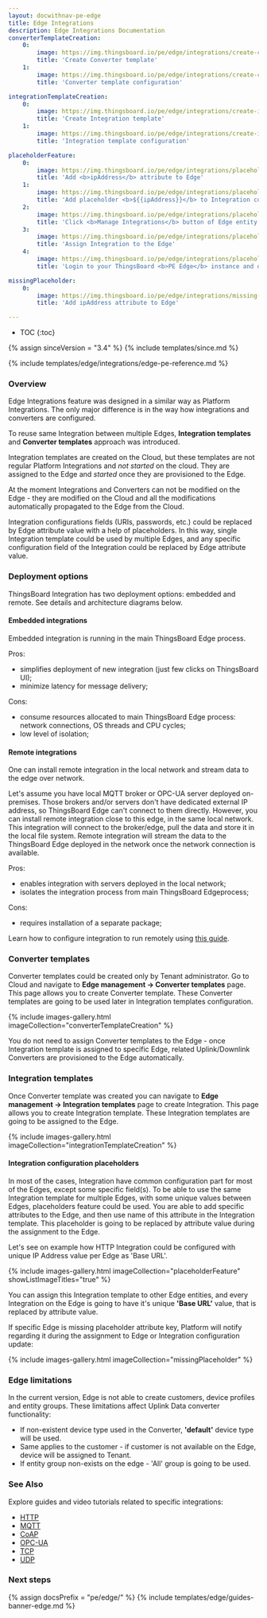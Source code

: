 ```yaml
---
layout: docwithnav-pe-edge
title: Edge Integrations
description: Edge Integrations Documentation
converterTemplateCreation:
    0:
        image: https://img.thingsboard.io/pe/edge/integrations/create-converter-step-1.png
        title: 'Create Converter template'
    1:
        image: https://img.thingsboard.io/pe/edge/integrations/create-converter-step-2.png
        title: 'Converter template configuration'

integrationTemplateCreation:
    0:
        image: https://img.thingsboard.io/pe/edge/integrations/create-integration-step-1.png
        title: 'Create Integration template'
    1:
        image: https://img.thingsboard.io/pe/edge/integrations/create-integration-step-2.png
        title: 'Integration template configuration'

placeholderFeature:
    0:
        image: https://img.thingsboard.io/pe/edge/integrations/placeholder-feature-step-1.png
        title: 'Add <b>ipAddress</b> attribute to Edge'
    1:
        image: https://img.thingsboard.io/pe/edge/integrations/placeholder-feature-step-2.png
        title: 'Add placeholder <b>${{ipAddress}}</b> to Integration configuration'
    2:
        image: https://img.thingsboard.io/pe/edge/integrations/placeholder-feature-step-3.png
        title: 'Click <b>Manage Integrations</b> button of Edge entity'
    3:
        image: https://img.thingsboard.io/pe/edge/integrations/placeholder-feature-step-4.png
        title: 'Assign Integration to the Edge'
    4:
        image: https://img.thingsboard.io/pe/edge/integrations/placeholder-feature-step-5.png
        title: 'Login to your ThingsBoard <b>PE Edge</b> instance and open Integrations page - placeholder is going to be replaced by attribute value'

missingPlaceholder:
    0:
        image: https://img.thingsboard.io/pe/edge/integrations/missing-placeholder.png
        title: 'Add ipAddress attribute to Edge'

---
```


* TOC
{:toc}

{% assign sinceVersion = "3.4" %}
{% include templates/since.md %}

{% include templates/edge/integrations/edge-pe-reference.md %}

### Overview

Edge Integrations feature was designed in a similar way as Platform Integrations. The only major difference is in the way how integrations and converters are configured. 

To reuse same Integration between multiple Edges, **Integration templates** and **Converter templates** approach was introduced. 

Integration templates are created on the Cloud, but these templates are not regular Platform Integrations and *not started* on the cloud. 
They are assigned to the Edge and *started* once they are provisioned to the Edge.

At the moment Integrations and Converters can not be modified on the Edge - they are modified on the Cloud and all the modifications automatically propagated to the Edge from the Cloud.

Integration configurations fields (URIs, passwords, etc.) could be replaced by Edge attribute value with a help of placeholders. 
In this way, single Integration template could be used by multiple Edges, and any specific configuration field of the Integration could be replaced by Edge attribute value.

### Deployment options

ThingsBoard Integration has two deployment options: embedded and remote. See details and architecture diagrams below.

#### Embedded integrations

Embedded integration is running in the main ThingsBoard Edge process. 

Pros:
* simplifies deployment of new integration (just few clicks on ThingsBoard UI);
* minimize latency for message delivery;

Cons:
* consume resources allocated to main ThingsBoard Edge process: network connections, OS threads and CPU cycles;
* low level of isolation;

<object width="60%" data="https://img.thingsboard.io/user-guide/integrations/embeded-integrations-overview.svg"></object>

#### Remote integrations

One can install remote integration in the local network and stream data to the edge over network.

Let's assume you have local MQTT broker or OPC-UA server deployed on-premises.
Those brokers and/or servers don't have dedicated external IP address, so ThingsBoard Edge can't connect to them directly.
However, you can install remote integration close to this edge, in the same local network.
This integration will connect to the broker/edge, pull the data and store it in the local file system.
Remote integration will stream the data to the ThingsBoard Edge deployed in the network once the network connection is available.

Pros:
* enables integration with servers deployed in the local network;
* isolates the integration process from main ThingsBoard Edgeprocess;

Cons:
* requires installation of a separate package;

Learn how to configure integration to run remotely using [this guide](/docs/pe/edge/user-guide/integrations/remote-integrations).

<object width="70%" data="https://img.thingsboard.io/user-guide/integrations/remote-integrations-overview.svg"></object>

### Converter templates

Converter templates could be created only by Tenant administrator. 
Go to Cloud and navigate to **Edge management -> Converter templates** page.
This page allows you to create Converter template. These Converter templates are going to be used later in Integration templates configuration.

{% include images-gallery.html imageCollection="converterTemplateCreation" %}

You do not need to assign Converter templates to the Edge - once Integration template is assigned to specific Edge, related Uplink/Downlink Converters are provisioned to the Edge automatically.

### Integration templates

Once Converter template was created you can navigate to **Edge management -> Integration templates** page to create Integration.
This page allows you to create Integration template. These Integration templates are going to be assigned to the Edge.

{% include images-gallery.html imageCollection="integrationTemplateCreation" %}

#### Integration configuration placeholders

In most of the cases, Integration have common configuration part for most of the Edges, except some specific field(s).
To be able to use the same Integration template for multiple Edges, with some unique values between Edges, placeholders feature could be used.
You are able to add specific attributes to the Edge, and then use name of this attribute in the Integration template.
This placeholder is going to be replaced by attribute value during the assignment to the Edge.

Let's see on example how HTTP Integration could be configured with unique IP Address value per Edge as 'Base URL'.

{% include images-gallery.html imageCollection="placeholderFeature" showListImageTitles="true" %}

You can assign this Integration template to other Edge entities, and every Integration on the Edge is going to have it's unique **'Base URL'** value, that is replaced by attribute value.

If specific Edge is missing placeholder attribute key, Platform will notify regarding it during the assignment to Edge or Integration configuration update:

{% include images-gallery.html imageCollection="missingPlaceholder" %}

### Edge limitations

In the current version, Edge is not able to create customers, device profiles and entity groups. 
These limitations affect Uplink Data converter functionality:

* If non-existent device type used in the Converter, **'default'** device type will be used.
* Same applies to the customer - if customer is not available on the Edge, device will be assigned to Tenant.
* If entity group non-exists on the edge - 'All' group is going to be used.

### See Also

Explore guides and video tutorials related to specific integrations:

 - [HTTP](/docs/pe/edge/user-guide/integrations/http/)
 - [MQTT](/docs/pe/edge/user-guide/integrations/mqtt/)
 - [CoAP](/docs/pe/edge/user-guide/integrations/coap/)
 - [OPC-UA](/docs/pe/edge/user-guide/integrations/opc-ua/)
 - [TCP](/docs/pe/edge/user-guide/integrations/tcp/)
 - [UDP](/docs/pe/edge/user-guide/integrations/udp/)
 
### Next steps

{% assign docsPrefix = "pe/edge/" %}
{% include templates/edge/guides-banner-edge.md %}




